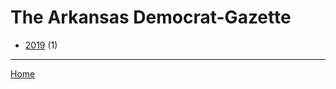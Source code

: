# The Arkansas Democrat-Gazette

  * [2019](./the-arkansas-democrat-gazette-2019.md/) (1)

----

[Home](../)
